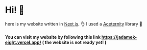 # Hi! 👋

here is my website written in [Next.js](https://nextjs.org/). 👌
I used a [Aceternity](https://ui.aceternity.com/)  library 📔


#### You can visit my website by following this link https://jadamek-eight.vercel.app/ ( the website is not ready yet! )



